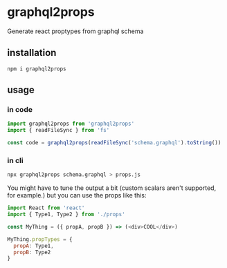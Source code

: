 # graphql2props

Generate react proptypes from graphql schema

## installation

```
npm i graphql2props
```

## usage

### in code

```js
import graphql2props from 'graphql2props'
import { readFileSync } from 'fs'

const code = graphql2props(readFileSync('schema.graphql').toString())

```

### in cli

```sh
npx graphql2props schema.graphql > props.js
```

You might have to tune the output a bit (custom scalars aren't supported, for example.) but you can use the props like this:

```js
import React from 'react'
import { Type1, Type2 } from './props'

const MyThing = ({ propA, propB }) => (<div>COOL</div>)

MyThing.propTypes = {
  propA: Type1,
  propB: Type2
}

```